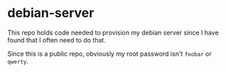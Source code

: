 debian-server
=============

This repo holds code needed to provision my debian server since I have
found that I often need to do that.

Since this is a public repo, obviously my root password isn't `foobar`
or `qwerty`.
